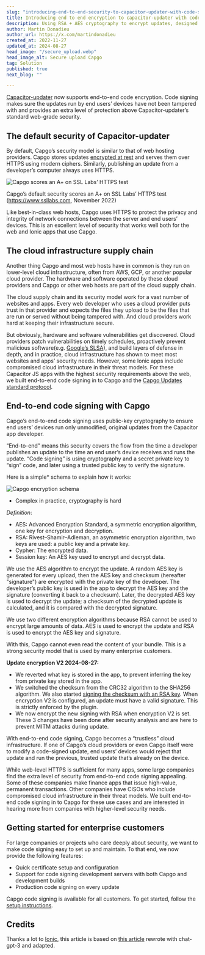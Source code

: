 ```yaml
---
slug: "introducing-end-to-end-security-to-capacitor-updater-with-code-signing"
title: Introducing end to end encryption to capacitor-updater with code signing
description: Using RSA + AES cryptography to encrypt updates, designed for the enterprise and high security apps
author: Martin Donadieu
author_url: https://x.com/martindonadieu
created_at: 2022-11-27
updated_at: 2024-08-27
head_image: "/secure_upload.webp"
head_image_alt: Secure upload Capgo
tag: Solution
published: true
next_blog: ""

---
```


[Capacitor-updater](https://github.com/Cap-go/capacitor-updater/) now supports end-to-end code encryption. Code signing makes sure the updates run by end users’ devices have not been tampered with and provides an extra level of protection above Capacitor-updater’s standard web-grade security.

## The default security of Capacitor-updater

By default, Capgo’s security model is similar to that of web hosting providers. Capgo stores updates [encrypted at rest](https://cloud.google.com/docs/security/encryption/default-encryption/) and serves them over HTTPS using modern ciphers. Similarly, publishing an update from a developer’s computer always uses HTTPS.

![Capgo scores an A+ on SSL Labs’ HTTPS test](/ssllabs_report.webp)

Capgo’s default security scores an A+ on SSL Labs’ HTTPS test (https://www.ssllabs.com, November 2022)

Like best-in-class web hosts, Capgo uses HTTPS to protect the privacy and integrity of network connections between the server and end users’ devices. This is an excellent level of security that works well both for the web and Ionic apps that use Capgo.

## The cloud infrastructure supply chain

Another thing Capgo and most web hosts have in common is they run on lower-level cloud infrastructure, often from AWS, GCP, or another popular cloud provider. The hardware and software operated by these cloud providers and Capgo or other web hosts are part of the cloud supply chain.

The cloud supply chain and its security model work for a vast number of websites and apps. Every web developer who uses a cloud provider puts trust in that provider and expects the files they upload to be the files that are run or served without being tampered with. And cloud providers work hard at keeping their infrastructure secure.

But obviously, hardware and software vulnerabilities get discovered. Cloud providers patch vulnerabilities on timely schedules, proactively prevent malicious software(e.g. [Google’s SLSA](https://security.googleblog.com/2021/06/introducing-slsa-end-to-end-framework.html/)), and build layers of defense in depth, and in practice, cloud infrastructure has shown to meet most websites and apps’ security needs. However, some Ionic apps include compromised cloud infrastructure in their threat models. For these Capacitor JS apps with the highest security requirements above the web, we built end-to-end code signing in to Capgo and the [Capgo Updates standard protocol](/docs/self-hosted/auto-update/update-endpoint/).

## End-to-end code signing with Capgo

Capgo’s end-to-end code signing uses public-key cryptography to ensure end users’ devices run only unmodified, original updates from the Capacitor app developer.

“End-to-end” means this security covers the flow from the time a developer publishes an update to the time an end user’s device receives and runs the update. “Code signing” is using cryptography and a secret private key to “sign” code, and later using a trusted public key to verify the signature.

Here is a simple* schema to explain how it works:

![Capgo encryption schema](/ecryption_flow.webp)

* Complex in practice, cryptography is hard

*Definition*:
- AES: Advanced Encryption Standard, a symmetric encryption algorithm, one key for encryption and decryption.
- RSA: Rivest–Shamir–Adleman, an asymmetric encryption algorithm, two keys are used: a public key and a private key.
- Cypher: The encrypted data.
- Session key: An AES key used to encrypt and decrypt data.

We use the AES algorithm to encrypt the update. A random AES key is generated for every upload, then the AES key and checksum (hereafter "signature") are encrypted with the private key of the developer. The developer’s public key is used in the app to decrypt the AES key and the signature (converting it back to a checksum). Later, the decrypted AES key is used to decrypt the update; a checksum of the decrypted update is calculated, and it is compared with the decrypted signature.

We use two different encryption algorithms because RSA cannot be used to encrypt large amounts of data. AES is used to encrypt the update and RSA is used to encrypt the AES key and signature.

With this, Capgo cannot even read the content of your bundle. This is a strong security model that is used by many enterprise customers.

**Update encryption V2 2024-08-27:**
- We reverted what key is stored in the app, to prevent inferring the key from private key stored in the app.
- We switched the checksum from the CRC32 algorithm to the SHA256 algorithm. We also started [signing the checksum with an RSA key](https://en.wikipedia.org/wiki/RSA_(cryptosystem)#Signing_messages). When encryption V2 is configured, an update must have a valid signature. This is strictly enforced by the plugin.
- We now encrypt the new signing with RSA when encryption V2 is set.
These 3 changes have been done after security analysis and are here to prevent MITM attacks during update.

With end-to-end code signing, Capgo becomes a “trustless” cloud infrastructure. If one of Capgo’s cloud providers or even Capgo itself were to modify a code-signed update, end users’ devices would reject that update and run the previous, trusted update that’s already on the device.

While web-level HTTPS is sufficient for many apps, some large companies find the extra level of security from end-to-end code signing appealing. Some of these companies make finance apps that issue high-value, permanent transactions. Other companies have CISOs who include compromised cloud infrastructure in their threat models. We built end-to-end code signing in to Capgo for these use cases and are interested in hearing more from companies with higher-level security needs.

## Getting started for enterprise customers

For large companies or projects who care deeply about security, we want to make code signing easy to set up and maintain. To that end, we now provide the following features:

-   Quick certificate setup and configuration
-   Support for code signing development servers with both Capgo and development builds
-   Production code signing on every update

Capgo code signing is available for all customers. To get started, follow the [setup instructions](/docs/cli/commands/#end-to-end-encryption-trustless).

## Credits

Thanks a lot to [Ionic](https://ionic.com/), this article is based on [this article](https://ionic.io/blog/introducing-the-ionic-end-to-end-testing-reference-example/) rewrote with chat-gpt-3 and adapted.
